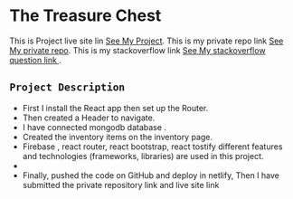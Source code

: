 # The Treasure Chest


This is Project live site lin [See My Project]().
This is my private repo link [See My private repo]().
This is my stackoverflow link [See My stackoverflow question link ](https://stackoverflow.com/questions/72150510/for-some-reason-i-dont-know-its-not-working?fbclid=IwAR1sR5cNP941YHBW-44hqpVvkhatiuNJ4oDlUZedYFtanlQ2fRiwb3CQhv0).




## `Project Description`

* First I install the React app then set up the Router.
* Then created a Header to navigate.
* I have connected mongodb database .
* Created the inventory items on the inventory page.
* Firebase , react router, react bootstrap, react tostify different features and technologies  (frameworks, libraries) are used in this project.
*
* Finally, pushed the code on GitHub and deploy in netlify,
  Then I have submitted the private repository link and live site link
